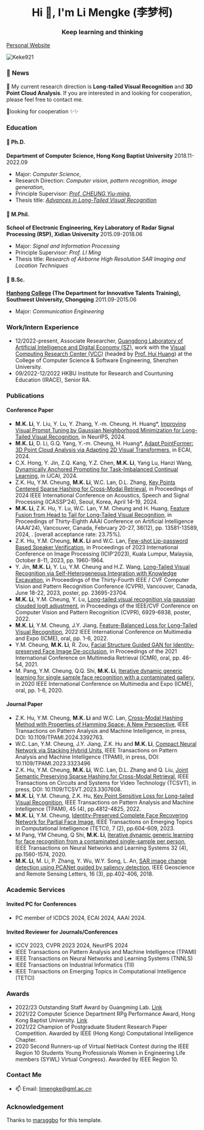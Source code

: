 

<h1 align="center">Hi 👋, I'm Li Mengke (李梦柯)</h1>
<h3 align="center">Keep learning and thinking</h3>

[Personal Website](https://keke921.github.io/)

<p align="left"> <img src="https://komarev.com/ghpvc/?username=Keke921" alt="Keke921" /> </p>


<!--
### Skills
<p align="left">
  <img src="https://konpa.github.io/devicon/devicon.git/icons/python/python-original-wordmark.svg" alt="python" width="40" height="40"/>
  <img src="https://github.com/marsggbo/marsggbo/blob/master/pytorch.jpeg" alt="Pytorch" width="40" height="40"/>
</p>
-->


### 🌱 News 
👯 My current research direction is **Long-tailed Visual Recognition** and **3D Point Cloud Analysis**. If you are interested in and looking for cooperation, please feel free to contact me.

👯looking for cooperation ✨✨

<!--
👯 <b style="color:red"> I’m currently looking for master students with an admission date of 2024. If you are self-motivated and would like to have fun with research, don't hesitate to get in touch with me (limengke@gml.ac.cn) </b> 
(Release date: 2024 Feb 23; Expiration date: Quota is full. Still have quota now.) 
Undergraduate students are also welcome. We can find some interesting problems to study together.
-->


### Education

#### 🔭 Ph.D. 

**Department of Computer Science,  Hong Kong Baptist University**  2018.11-2022.09
- Major: *Computer Science*, 
- Research Direction: *Computer vision, pattern recognition, image generation*, 
- Principle Supervisor: [*Prof. CHEUNG Yiu-ming*](https://www.comp.hkbu.edu.hk/~ymc/), 
- Thesis title: [*Advances in Long-Tailed Visual Recognition*](https://scholars.hkbu.edu.hk/ws/portalfiles/portal/62552252/G22THFL-037954T.pdf)

#### 🔭 M.Phil. 

**School of Electronic Engineering, Key Laboratory of Radar Signal Processing (RSP), Xidian University**  2015.09-2018.06
- Major: *Signal and Information Processing*
- Principle Supervisor: *Prof. LI Ming*
- Thesis title: *Research of Airborne High Resolution SAR Imaging and Location Techniques*

#### 🔭 B.Sc.  

**[Hanhong College](http://hanhong.swu.edu.cn/index.htm) (The Department for Innovative Talents Training), Southwest University, Chongqing**  2011.09-2015.06
- Major: *Communication Engineering*


### Work/Intern Experience

- 12/2022-present, Associate Researcher, [Guangdong Laboratory of Artificial Intelligence and Digital Economy (SZ)](https://www.gml.ac.cn//), work with the [Visual Computing Research Center (VCC)](https://vcc.tech/index.html) (headed by [Prof. Hui Huang](https://vcc.tech/~huihuang/home)) at the College of Computer Science & Software Engineering, Shenzhen University. 
- 09/2022-12/2022 HKBU Institute for Research and Countuning Education (IRACE), Senior RA.


### Publications

#### Conference Paper
- **M.K. Li**, Y. Liu, Y. Lu, Y. Zhang, Y.-m. Cheung, H. Huang*, [Improving Visual Prompt Tuning by Gaussian Neighborhood Minimization for Long-Tailed Visual Recognition](https://arxiv.org/abs/2410.21042), in NeurIPS, 2024.
- **M.K. Li**, D. Li, G.Q. Yang, Y.-m. Cheung, H. Huang*, [Adapt PointFormer: 3D Point Cloud Analysis via Adapting 2D Visual Transformers](https://arxiv.org/abs/2407.13200), in ECAI, 2024.
- C.X. Hong, Y. Jin, Z.Q. Kang, Y.Z. Chen, **M.K. Li**, Yang Lu, Hanzi Wang, [Dynamically Anchored Prompting for Task-Imbalanced Continual Learning](https://arxiv.org/abs/2404.14721), in IJCAI, 2024.
- Z.K. Hu, Y.M. Cheung, **M.K. Li**, W.C. Lan, D.L. Zhang, [Key Points Centered Sparse Hashing for Cross-Modal Retrieval](https://ieeexplore.ieee.org/abstract/document/10446586), in Proceedings of 2024 IEEE International Conference on Acoustics, Speech and Signal Processing (ICASSP’24), Seoul, Korea, April 14-19, 2024.
- **M.K. Li**, Z.K. Hu, Y. Lu, W.C. Lan, Y.M. Cheung and H. Huang, [Feature Fusion from Head to Tail for Long-Tailed Visual Recognition](https://arxiv.org/abs/2306.06963), in Proceedings of Thirty-Eighth AAAI Conference on Artificial Intelligence (AAAI’24), Vancouver, Canada, February 20-27, 38(12), pp. 13581-13589, 2024, . [overall acceptance rate: 23.75%].
- Z.K. Hu, Y.M. Cheung, **M.K. Li** and W.C. Lan, [Few-shot Lip-password Based Speaker Verification](https://ieeexplore.ieee.org/stamp/stamp.jsp?tp=&arnumber=10221963), in Proceedings of 2023 International Conference on Image Processing (ICIP’2023), Kuala Lumpur, Malaysia, October 8-11, 2023, pp. 1960-1964.
- Y. Jin, **M.K. Li**, Y. Lu, Y.M. Cheung and H.Z. Wang, [Long-Tailed Visual Recognition via Self-Heterogeneous Integration with Knowledge Excavation](https://arxiv.org/pdf/2304.01279.pdf), in Proceedings of the Thirty-Fourth IEEE / CVF Computer Vision and Pattern Recognition Conference (CVPR), Vancouver, Canada, June 18-22, 2023, poster, pp. 23695-23704.
- **M.K. Li**, Y.M. Cheung, Y. Lu, [Long-tailed visual recognition via gaussian clouded logit adjustment](https://openaccess.thecvf.com/content/CVPR2022/papers/Li_Long-Tailed_Visual_Recognition_via_Gaussian_Clouded_Logit_Adjustment_CVPR_2022_paper.pdf), in Proceedings of the IEEE/CVF Conference on Computer Vision and Pattern Recognition (CVPR), 6929-6938, poster, 2022.
- **M.K. Li**, Y.M. Cheung, J.Y. Jiang, [Feature-Balanced Loss for Long-Tailed Visual Recognition](http://arxiv.org/abs/2305.10772), 2022 IEEE International Conference on Multimedia and Expo (ICME), oral, pp. 1-6, 2022.
- Y.M. Cheung, **M.K. Li**, R. Zou, [Facial Structure Guided GAN for Identity-preserved Face Image De-occlusion](https://www.comp.hkbu.edu.hk/~ymc/papers/conference/ICMR21-publication-version.pdf), in Proceedings of the 2021 International Conference on Multimedia Retrieval (ICMR), oral, pp. 46-54, 2021.
- M. Pang, Y.M. Cheung, Q.Q. Shi, **M.K. Li**, [Iterative dynamic generic learning for single sample face recognition with a contaminated gallery](https://www.comp.hkbu.edu.hk/~ymc/papers/conference/ICME20-publication-version.pdf), in 2020 IEEE International Conference on Multimedia and Expo (ICME), oral, pp. 1-6, 2020.

#### Journal Paper
- Z.K. Hu, Y.M. Cheung, **M.K. Li** and W.C. Lan, [Cross-Modal Hashing Method with Properties of Hamming Space: A New Perspective](https://ieeexplore.ieee.org/abstract/document/10506992), IEEE Transactions on Pattern Analysis and Machine Intelligence, in press, DOI: 10.1109/TPAMI.2024.3392763.
- W.C. Lan, Y.M. Cheung, J.Y. Jiang, Z.K. Hu and **M.K. Li**, [Compact Neural Network via Stacking Hybrid Units](https://ieeexplore.ieee.org/stamp/stamp.jsp?tp=&arnumber=10275036), IEEE Transactions on Pattern Analysis and Machine Intelligence (TPAMI), in press, DOI: 10.1109/TPAMI.2023.3323496 
- Z.K. Hu, Y.M. Cheung, **M.K. Li**, W.C. Lan, D.L. Zhang and Q. Liu, [Joint Semantic Preserving Sparse Hashing for Cross-Modal Retrieval](https://ieeexplore.ieee.org/document/10226248), IEEE Transactions on Circuits and Systems for Video Technology (TCSVT), in press, DOI: 10.1109/TCSVT.2023.3307608.
- **M.K. Li**, Y.M. Cheung, Z.K. Hu, [Key Point Sensitive Loss for Long-tailed Visual Recognition](https://www.comp.hkbu.edu.hk/~ymc/papers/journal/TPAMI-2022-3196044_publication_version.pdf), IEEE Transactions on Pattern Analysis and Machine Intelligence (TPAMI), 45 (4), pp.4812-4825, 2022.
- **M.K. Li**, Y.M. Cheung, [Identity-Preserved Complete Face Recovering Network for Partial Face Image](https://www.comp.hkbu.edu.hk/~ymc/papers/journal/TETCI-2021-3100646-publication-version.pdf), IEEE Transactions on Emerging Topics in Computational Intelligence (TETCI), 7 (2), pp.604-609, 2023.
- M Pang, YM Cheung, Q Shi, **M.K. Li**, [Iterative dynamic generic learning for face recognition from a contaminated single-sample per person](https://www.comp.hkbu.edu.hk/~ymc/papers/journal/TNNLS.2020.2985099.pdf), IEEE Transactions on Neural Networks and Learning Systems 32 (4), pp.1560-1574, 2020.
- **M.K. Li**, M. Li, P. Zhang, Y. Wu, W.Y. Song, L. An, [SAR image change detection using PCANet guided by saliency detection](https://drive.google.com/file/d/1O61rNnY_ZGqJdwVZ48ltFxESxciCpHKQ/view), IEEE Geoscience and Remote Sensing Letters, 16 (3), pp.402-406, 2018.


### Academic Services

#### Invited PC for Conferences

- PC member of ICDCS 2024, ECAI 2024, AAAI 2024.

#### Invited Reviewer for Journals/Conferences

- ICCV 2023, CVPR 2023 2024, NeurIPS 2024
- IEEE Transactions on Pattern Analysis and Machine Intelligence (TPAMI)
- IEEE Transactions on Neural Networks and Learning Systems (TNNLS)
- IEEE Transactions on Industrial Informatics (TII)
- IEEE Transactions on Emerging Topics in Computational Intelligence (TETCI)


### Awards

- 2022/23 Outstanding Staff Award by Guangming Lab. [Link](https://mp.weixin.qq.com/s/gkHub8M3IAkgAw-xYwnG5A)
- 2021/22 Computer Science Department RPg Performance Award, Hong Kong Baptist University. [Link](https://www.comp.hkbu.edu.hk/v1/?pid=48)
- 2021/22 Champion of Postgraduate Student Research Paper Competition. Awarded by IEEE (Hong Kong) Computational Intelligence Chapter.
- 2020  Second Runners-up of Virtual NetHack Contest during the IEEE Region 10 Students Young Professionals Women in Engineering Life members (SYWL) Virtual Congress}. Awarded by IEEE Region 10.


### Contact Me

- 📫 Email: limengke@gml.ac.cn

<!--
<p align="center"> 
  <img src="https://github-readme-stats.vercel.app/api?username=Keke921&show_icons=true" alt="Keke921" /> 
</p>
-->
### Acknowledgement

Thanks to [marsggbo](https://github.com/marsggbo) for this template.

<!--
**Keke921/Keke921** is a ✨ _special_ ✨ repository because its `README.md` (this file) appears on your GitHub profile.

Here are some ideas to get you started:

- 🔭 I’m currently working on ...
- 🌱 I’m currently learning ...
- 👯 I’m looking to collaborate on ...
- 🤔 I’m looking for help with ...
- 💬 Ask me about ...
- 📫 How to reach me: ...
- 😄 Pronouns: ...
- ⚡ Fun fact: ...
-->
